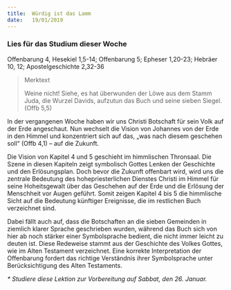 ```yaml
---
title:  Würdig ist das Lamm
date:   19/01/2019
---
```


### Lies für das Studium dieser Woche 
Offenbarung 4, Hesekiel 1,5-14; Offenbarung 5; Epheser 1,20-23; Hebräer 10, 12; Apostelgeschichte 2,32-36

> <p>Merktext</p> 
> Weine nicht! Siehe, es hat überwunden der Löwe aus dem Stamm Juda, die Wurzel Davids, aufzutun das Buch und seine sieben Siegel. (Offb 5,5)
   
In der vergangenen Woche haben wir uns Christi Botschaft für sein Volk auf der Erde angeschaut. Nun wechselt die Vision von Johannes von der Erde in den Himmel und konzentriert sich auf das, „was nach diesem geschehen soll“ (Offb 4,1) – auf die Zukunft. 

Die Vision von Kapitel 4 und 5 geschieht im himmlischen Thronsaal. Die Szene in diesen Kapiteln zeigt symbolisch Gottes Lenken der Geschichte und den Erlösungsplan. Doch bevor die Zukunft offenbart wird, wird uns die zentrale Bedeutung des hohepriesterlichen Dienstes Christi im Himmel für seine Hoheitsgewalt über das Geschehen auf der Erde und die Erlösung der Menschheit vor Augen geführt. Somit zeigen Kapitel 4 bis 5 die himmlische Sicht auf die Bedeutung künftiger Ereignisse, die im restlichen Buch verzeichnet sind. 

Dabei fällt auch auf, dass die Botschaften an die sieben Gemeinden in ziemlich klarer Sprache geschrieben wurden, während das Buch sich von hier ab noch stärker einer Symbolsprache bedient, die nicht immer leicht zu deuten ist. Diese Redeweise stammt aus der Geschichte des Volkes Gottes, wie im Alten Testament verzeichnet. Eine korrekte Interpretation der Offenbarung fordert das richtige Verständnis ihrer Symbolsprache unter Berücksichtigung des Alten Testaments. 

_* Studiere diese Lektion zur Vorbereitung auf Sabbat, den 26. Januar._